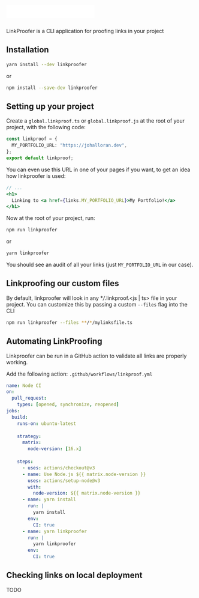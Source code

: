 # ![LinkProofer](./assets/logo.png "LinkProofer")

LinkProofer is a CLI application for proofing links in your project

## Installation

```bash
yarn install --dev linkproofer
```

or

```bash
npm install --save-dev linkproofer
```

## Setting up your project

Create a `global.linkproof.ts` or `global.linkproof.js` at the root of your project, with the following code:

```ts
const linkproof = {
  MY_PORTFOLIO_URL: "https://johalloran.dev",
};
export default linkproof;
```

You can even use this URL in one of your pages if you want, to get an idea how linkproofer is used:

```jsx
// ...
<h1>
  Linking to <a href={links.MY_PORTFOLIO_URL}>My Portfolio!</a>
</h1>
```

Now at the root of your project, run:

```bash
npm run linkproofer
```

or

```bash
yarn linkproofer
```

You should see an audit of all your links (just `MY_PORTFOLIO_URL` in our case).

## Linkproofing our custom files

By default, linkproofer will look in any \*_/_.linkproof.<js | ts> file in your project. You can customize this by passing a custom `--files` flag into the CLI

```bash
npm run linkproofer --files **/*/mylinksfile.ts
```

## Automating LinkProofing

Linkproofer can be run in a GitHub action to validate all links are properly working.

Add the following action: `.github/workflows/linkproof.yml`

```yml
name: Node CI
on:
  pull_request:
    types: [opened, synchronize, reopened]
jobs:
  build:
    runs-on: ubuntu-latest

    strategy:
      matrix:
        node-version: [16.x]

    steps:
      - uses: actions/checkout@v3
      - name: Use Node.js ${{ matrix.node-version }}
        uses: actions/setup-node@v3
        with:
          node-version: ${{ matrix.node-version }}
      - name: yarn install
        run: |
          yarn install
        env:
          CI: true
      - name: yarn linkproofer
        run: |
          yarn linkproofer
        env:
          CI: true
```

## Checking links on local deployment

TODO
